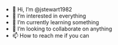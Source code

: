 - 👋 Hi, I’m @jstewart1982
- 👀 I’m interested in everything
- 🌱 I’m currently learning something
- 💞️ I’m looking to collaborate on anything
- 📫 How to reach me if you can

<!---
jstewart1982/jstewart1982 is a ✨ special ✨ repository because its `README.md` (this file) appears on your GitHub profile.
You can click the Preview link to take a look at your changes.
--->
